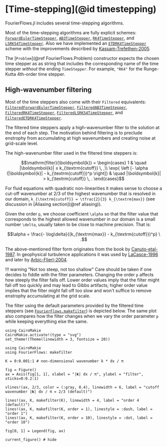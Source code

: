# [Time-stepping](@id timestepping)

FourierFlows.jl includes several time-stepping algorithms.

Most of the time-stepping algorithms are fully explicit schemes: [`ForwardEulerTimeStepper`](@ref),
[`AB3TimeStepper`](@ref), [`RK4TimeStepper`](@ref), and [`LSRK54TimeStepper`](@ref).
Also we have implemented an [`ETDRK4TimeStepper`](@ref) scheme with the improvements described
by [Kassam-Trefethen-2005](@citet).

The [`Problem`](@ref FourierFlows.Problem) constructor expects the chosen time stepper as
as string that includes the corresponding name of the time stepper _without_ the ending `TimeStepper`.
For example, `"RK4"` for the Runge-Kutta 4th-order time stepper.

## High-wavenumber filtering

Most of the time steppers also come with their `Filtered` equivalents: [`FilteredForwardEulerTimeStepper`](@ref), [`FilteredAB3TimeStepper`](@ref), [`FilteredRK4TimeStepper`](@ref), [`FilteredLSRK54TimeStepper`](@ref), and [`FilteredETDRK4TimeStepper`](@ref).

The filtered time steppers apply a high-wavenumber filter to the solution at the end of each step.
The motivation behind filtering is to preclude enstrophy from accumulating at high wavenumbers and
creating noise at grid-scale level.

The high-wavenumber filter used in the filtered time steppers is:

```math
\mathrm{filter}(\boldsymbol{k}) = 
  \begin{cases}
    1 & \quad |\boldsymbol{k}| ≤ k_{\textrm{cutoff}} \, ,\\
    \exp{ \left [- \alpha (|\boldsymbol{k}| - k_{\textrm{cutoff}})^p \right]} & \quad |\boldsymbol{k}| > k_{\textrm{cutoff}} \, .
  \end{cases}
```

For fluid equations with quadratic non-linearities it makes sense to choose a cut-off wavenumber
at 2/3 of the highest wavenumber that is resolved in our domain,
``k_{\textrm{cutoff}} = \tfrac{2}{3} k_{\textrm{max}}`` (see discussion in [Aliasing section](@ref aliasing)).

Given the order ``p``, we choose coefficient ``\alpha`` so that the filter value that corresponds
to the highest allowed wavenumber in our domain is a small number ``\delta``, usually taken to be
close to machine precision. That is:

```math
\alpha = \frac{- \log\delta}{(k_{\textrm{max}} - k_{\textrm{cutoff}})^p} \ .
```

The above-mentioned filter form originates from the book by [Canuto-etal-1987](@citet).
In geophysical turbulence applications it was used by [LaCasce-1996](@citet) and later
by [Arbic-Flierl-2004](@citet).

!!! warning "Not too steep, not too shallow"
    Care should be taken if one decides to fiddle with the filter parameters. Changing
    the order ``p`` affects how steeply the filter falls off. Lower order values imply
    that the filter might fall off too quickly and may lead to Gibbs artifacts; higher
    order value implies that the filter might fall off too slow and won't suffice to
    remove enstrophy accumulating at the grid scale.

The filter using the default parameters provided by the filtered time steppers (see
[`FourierFlows.makefilter`](@ref)) is depicted below. The same plot also compares how
the filter changes when we vary the order parameter ``p`` while keeping everything
else the same.

```@setup 1
using CairoMakie
CairoMakie.activate!(type = "svg")
set_theme!(Theme(linewidth = 3, fontsize = 20))
```

```@example 1
using CairoMakie
using FourierFlows: makefilter

K = 0:0.001:1 # non-dimensional wavenumber k * dx / π

fig = Figure()
ax = Axis(fig[1, 1], xlabel = "|𝐤| dx / π", ylabel = "filter", xticks=0:0.2:1)

vlines!(ax, 2/3, color = (:gray, 0.4), linewidth = 6, label = "cutoff wavenumber |𝐤| dx / π = 2/3 (default)")

lines!(ax, K, makefilter(K), linewidth = 4, label = "order 4 (default)")
lines!(ax, K, makefilter(K, order = 1), linestyle = :dash, label = "order 1")
lines!(ax, K, makefilter(K, order = 10), linestyle = :dot, label = "order 10")

fig[0, 1] = Legend(fig, ax)

current_figure() # hide
```
